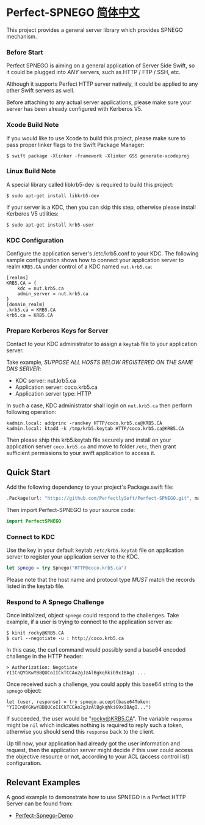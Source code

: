 # Perfect-SPNEGO [简体中文](README.zh_CN.md)

This project provides a general server library which provides SPNEGO mechanism.

### Before Start

Perfect SPNEGO is aiming on a general application of Server Side Swift, so it could be plugged into *ANY* servers, such as HTTP / FTP / SSH, etc.

Although it supports Perfect HTTP server natively, it could be applied to any other Swift servers as well.

Before attaching to any actual server applications, please make sure your server has been already configured with Kerberos V5.

### Xcode Build Note

If you would like to use Xcode to build this project, please make sure to pass proper linker flags to the Swift Package Manager:

```
$ swift package -Xlinker -framework -Xlinker GSS generate-xcodeproj
```

### Linux Build Note

A special library called libkrb5-dev is required to build this project:

```
$ sudo apt-get install libkrb5-dev
```

If your server is a KDC, then you can skip this step, otherwise please install Kerberos V5 utilities:

```
$ sudo apt-get install krb5-user
```


### KDC Configuration

Configure the application server's /etc/krb5.conf to your KDC. The following sample configuration shows how to connect your application server to realm `KRB5.CA` under control of a KDC named `nut.krb5.ca`:

```
[realms]
KRB5.CA = {
	kdc = nut.krb5.ca
	admin_server = nut.krb5.ca
}
[domain_realm]
.krb5.ca = KRB5.CA
krb5.ca = KRB5.CA
```

### Prepare Kerberos Keys for Server
Contact to your KDC administrator to assign a `keytab` file to your application server.

Take example, *SUPPOSE ALL HOSTS BELOW REGISTERED ON THE SAME DNS SERVER*:

- KDC server: nut.krb5.ca
- Application server: coco.krb5.ca
- Application server type: HTTP

In such a case, KDC administrator shall login on `nut.krb5.ca` then perform following operation:

```
kadmin.local: addprinc -randkey HTTP/coco.krb5.ca@KRB5.CA
kadmin.local: ktadd -k /tmp/krb5.keytab HTTP/coco.krb5.ca@KRB5.CA
```

Then please ship this krb5.keytab file securely and install on your application server `coco.krb5.ca` and move to folder `/etc`, then grant sufficient permissions to your swift application to access it.

## Quick Start

Add the following dependency to your project's Package.swift file:

``` swift
.Package(url: "https://github.com/PerfectlySoft/Perfect-SPNEGO.git", majorVersion: 1)
```

Then import Perfect-SPNEGO to your source code:

``` swift
import PerfectSPNEGO
```

### Connect to KDC

Use the key in your default keytab `/etc/krb5.keytab` file on application server to register your application server to the KDC.

``` swift
let spnego = try Spnego("HTTP@coco.krb5.ca")
```

Please note that the host name and protocol type *MUST* match the records listed in the keytab file.

### Respond to A Spnego Challenge

Once initialized, object `spnego` could respond to the challenges. Take example, if a user is trying to connect to the application server as:

```
$ kinit rocky@KRB5.CA
$ curl --negotiate -u : http://coco.krb5.ca
```

In this case, the curl command would possibly send a base64 encoded challenge in the HTTP header:

```
> Authorization: Negotiate YIICnQYGKwYBBQUCoIICkTCCAo2gJzAlBgkqhkiG9xIBAgI ...
```

Once received such a challenge, you could apply this base64 string to the `spnego` object:
```
let (user, response) = try spnego.accept(base64Token: "YIICnQYGKwYBBQUCoIICkTCCAo2gJzAlBgkqhkiG9xIBAgI...")
```

If succeeded, the user would be "rocky@KRB5.CA". The variable `response` might be `nil` which indicates nothing is required to reply such a token, otherwise you should send this `response` back to the client.

Up till now, your application had already got the user information and request, then the application server might decide if this user could access the objective resource or not, according to your ACL (access control list) configuration.

## Relevant Examples

A good example to demonstrate how to use SPNEGO in a Perfect HTTP Server can be found from:
* [Perfect-Spnego-Demo](https://github.com/PerfectExamples/Perfect-Spnego-Demo)